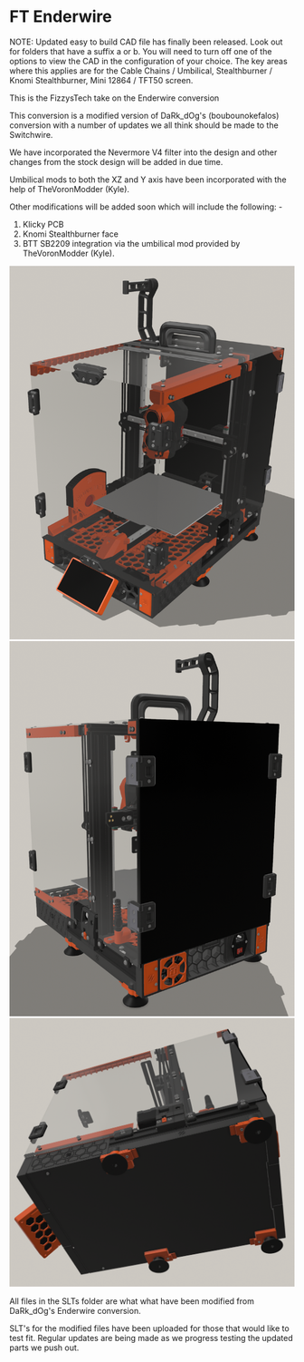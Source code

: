 # FT Enderwire

NOTE: Updated easy to build CAD file has finally been released. Look out for folders that have a suffix a or b. You will need to turn off one of the options to view the CAD in the configuration of your choice. The key areas where this applies are for the Cable Chains / Umbilical, Stealthburner / Knomi Stealthburner, Mini 12864 / TFT50 screen.

This is the FizzysTech take on the Enderwire conversion

This conversion is a modified version of DaRk_dOg's (boubounokefalos) conversion with a number of updates we all think should be made to the Switchwire.

We have incorporated the Nevermore V4 filter into the design and other changes from the stock design will be added in due time.

Umbilical mods to both the XZ and Y axis have been incorporated with the help of TheVoronModder (Kyle).

Other modifications will be added soon which will include the following: -

1. Klicky PCB
2. Knomi Stealthburner face
3. BTT SB2209 integration via the umbilical mod provided by TheVoronModder (Kyle).

![alt text](https://github.com/fizzystech/ft_enderwire/blob/main/images/Promo%20Pic%2018.png)
![alt text](https://github.com/fizzystech/ft_enderwire/blob/main/images/Promo%20Pic%2019.png)
![alt text](https://github.com/fizzystech/ft_enderwire/blob/main/images/Promo%20Pic%2020.png)

All files in the SLTs folder are what what have been modified from DaRk_dOg's Enderwire conversion.

SLT's for the modified files have been uploaded for those that would like to test fit. Regular updates are being made as we progress testing the updated parts we push out.
